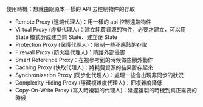 使用時機：想就由跟原本一樣的 API 去控制物件的存取

- Remote Proxy (遠端代理人)：用一樣的 api 控制遠端物件
- Virtual Proxy (虛擬代理人)：建立耗費資源的物件，必要才建立，可以用 State 模式分成建立前 State、建立後 State
- Protection Proxy (保護代理人)：限制一些不應該的存取
- Firewall Proxy (防火牆代理人)：防護外部侵害
- Smart Reference Proxy：在被參考到的時候做些額外動作
- Caching Proxy (快取代理人)：將耗費資源的結果暫存起來
- Synchronization Proxy (同步化代理人)：處理一些會出現非同步的狀況
- Complexity Hiding Proxy (隱藏複雜度代理人)：把複雜度降低
- Copy-On-Write Proxy (寫入時複製的代理人)：延遲複製的時機到真正需要的時候
